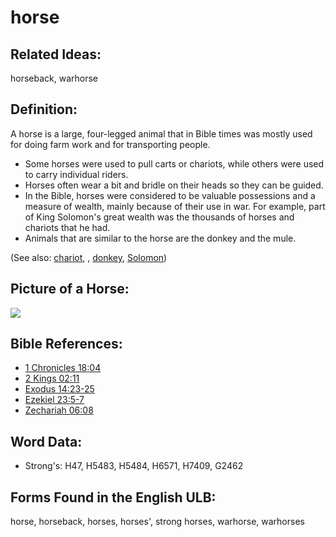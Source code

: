 # horse

## Related Ideas:

horseback, warhorse

## Definition:

A horse is a large, four-legged animal that in Bible times was mostly used for doing farm work and for transporting people.

* Some horses were used to pull carts or chariots, while others were used to carry individual riders.
* Horses often wear a bit and bridle on their heads so they can be guided.
* In the Bible, horses were considered to be valuable possessions and a measure of wealth, mainly because of their use in war. For example, part of King Solomon's great wealth was the thousands of horses and chariots that he had.
* Animals that are similar to the horse are the donkey and the mule.

(See also: [chariot](../other/chariot.md), , [donkey](../other/donkey.md), [Solomon](../names/solomon.md))

## Picture of a Horse:

<a href="https://content.bibletranslationtools.org/WycliffeAssociates/en_tw/raw/branch/master/PNGs/h/Horse.png"><img src="https://content.bibletranslationtools.org/WycliffeAssociates/en_tw/raw/branch/master/PNGs/h/Horse.png" ></a>

## Bible References:

* [1 Chronicles 18:04](rc://en/tn/help/1ch/18/04)
* [2 Kings 02:11](rc://en/tn/help/2ki/02/11)
* [Exodus 14:23-25](rc://en/tn/help/exo/14/23)
* [Ezekiel 23:5-7](rc://en/tn/help/ezk/23/05)
* [Zechariah 06:08](rc://en/tn/help/zec/06/08)

## Word Data:

* Strong's: H47, H5483, H5484, H6571, H7409, G2462

## Forms Found in the English ULB:

horse, horseback, horses, horses', strong horses, warhorse, warhorses
